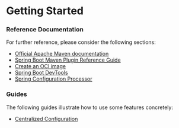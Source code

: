 # Getting Started

### Reference Documentation
For further reference, please consider the following sections:

* [Official Apache Maven documentation](https://maven.apache.org/guides/index.html)
* [Spring Boot Maven Plugin Reference Guide](https://docs.spring.io/spring-boot/docs/2.3.0.RC1/maven-plugin/reference/html/)
* [Create an OCI image](https://docs.spring.io/spring-boot/docs/2.3.0.RC1/maven-plugin/reference/html/#build-image)
* [Spring Boot DevTools](https://docs.spring.io/spring-boot/docs/2.2.7.RELEASE/reference/htmlsingle/#using-boot-devtools)
* [Spring Configuration Processor](https://docs.spring.io/spring-boot/docs/2.2.7.RELEASE/reference/htmlsingle/#configuration-metadata-annotation-processor)

### Guides
The following guides illustrate how to use some features concretely:

* [Centralized Configuration](https://spring.io/guides/gs/centralized-configuration/)


